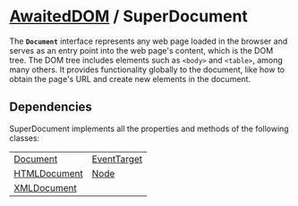 # [AwaitedDOM](/docs/basic-interfaces/awaited-dom) <span>/</span> SuperDocument

<div class='overview'><span class="seoSummary">The <strong><code>Document</code></strong> interface represents any web page loaded in the browser and serves as an entry point into the web page's content, which is the DOM tree.</span> The DOM tree includes elements such as <code>&lt;body&gt;</code> and <code>&lt;table&gt;</code>, among many others. It provides functionality globally to the document, like how to obtain the page's URL and create new elements in the document.</div>

## Dependencies


SuperDocument implements all the properties and methods of the following classes:

 |   |   | 
 | --- | --- | 
 | [Document](./document) | [EventTarget](./event-target)
[HTMLDocument](./html-document) | [Node](./node)
[XMLDocument](./xml-document) |  | 
